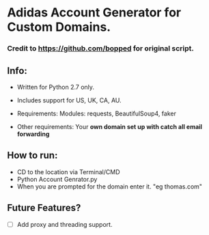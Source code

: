 # Adidas Account Generator for Custom Domains. 

### Credit to https://github.com/bopped for original script.

## Info:

- Written for Python 2.7 only.

- Includes support for US, UK, CA, AU.

- Requirements: Modules: requests, BeautifulSoup4, faker

- Other requirements: Your **own domain set up with catch all email forwarding**


## How to run:
- CD to the location via Terminal/CMD
- Python Account Genrator.py
- When you are prompted for the domain enter it. "eg thomas.com"

## Future Features?

- [ ] Add proxy and threading support.
